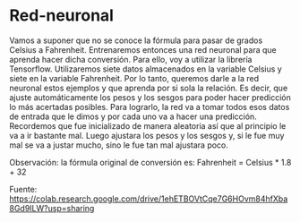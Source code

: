 # Red-neuronal

Vamos a suponer que no se conoce la fórmula para pasar de grados Celsius a Fahrenheit. Entrenaremos entonces una red neuronal para que aprenda hacer dicha conversión. Para ello, voy a utilizar la librería Tensorflow.
Utilizaremos siete datos almacenados en la variable Celsius y siete en la variable Fahrenheit. Por lo tanto, queremos darle a la red neuronal estos ejemplos y que aprenda por si sola la relación. Es decir, que ajuste automáticamente los pesos y los sesgos para poder hacer predicción lo más acertadas posibles.
Para lograrlo, la red va a tomar todos esos datos de entrada que le dimos y por cada uno va a hacer una predicción. Recordemos que fue inicializado de manera aleatoria así que al principio le va a ir bastante mal. Luego ajustara los pesos y los sesgos y, si le fue muy mal se va a justar mucho, sino le fue tan mal ajustara poco.  

Observación:  la fórmula original de conversión es: Fahrenheit = Celsius * 1.8 + 32


Fuente: https://colab.research.google.com/drive/1ehETBOVtCqe7G6HOvm84hfXba8Gd9ILW?usp=sharing